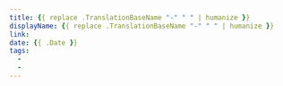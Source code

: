 ```yaml
---
title: {{ replace .TranslationBaseName "-" " " | humanize }}
displayName: {{ replace .TranslationBaseName "-" " " | humanize }}
link:
date: {{ .Date }}
tags:
  -
  -
---
```

